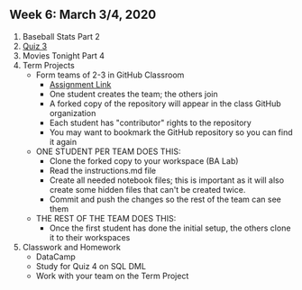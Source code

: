 ## Week 6: March 3/4, 2020

1. Baseball Stats Part 2
2. [Quiz 3](https://docs.google.com/forms/d/e/1FAIpQLSepKbTTFF5S-8yPh9RDMgiUP0117SW3S30Endy6I1z-iBOJwA/viewform?usp=sf_link)
3. Movies Tonight Part 4
4. Term Projects
    - Form teams of 2-3 in GitHub Classroom
         - [Assignment Link](https://classroom.github.com/g/HkEXyUR3)
         - One student creates the team; the others join
         - A forked copy of the repository will appear in the class GitHub organization
         - Each student has "contributor" rights to the repository
         - You may want to bookmark the GitHub repository so you can find it again
    - ONE STUDENT PER TEAM DOES THIS:
         - Clone the forked copy to your workspace (BA Lab)
         - Read the instructions.md file
         - Create all needed notebook files; this is important as it will also create some hidden files that can't be created twice.
         - Commit and push the changes so the rest of the team can see them
    - THE REST OF THE TEAM DOES THIS:
         - Once the first student has done the initial setup, the others clone it to their workspaces
5. Classwork and Homework
    * DataCamp
    * Study for Quiz 4 on SQL DML
    * Work with your team on the Term Project